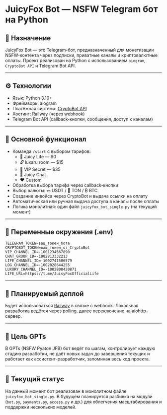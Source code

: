# JuicyFox Bot — NSFW Telegram бот на Python

## 📌 Назначение
JuicyFox Bot — это Telegram-бот, предназначенный для монетизации NSFW-контента через подписки, приватные каналы и криптовалютные оплаты. Проект реализован на Python с использованием `aiogram`, `CryptoBot API` и Telegram Bot API.

---

## ⚙️ Технологии
- Язык: Python 3.10+
- Фреймворк: aiogram
- Платёжная система: [CryptoBot API](https://docs.crypt.bot/)
- Хостинг: Railway (через webhook)
- Telegram Bot API (callback-кнопки, сообщения, доступ к каналам)

---

## 💼 Основной функционал
- Команда `/start` с выбором тарифов:
  - 👀 Juicy Life — $0
  - 🔓 luxaru room — $15
  - 👑 VIP Secret — $35
  - 💬 Juicy Chat
  - ❤️ Custom
- Обработка выбора тарифа через callback-кнопки
- Выбор валюты: 💵 USDT / 🔮 TON / ₿ BTC
- Создание инвойса через CryptoBot и выдача ссылки на оплату
- Автоматическая или ручная выдача доступа в каналы после оплаты
- Логика монолитная: один файл `juicyfox_bot_single.py` (на текущий момент)

---

## 🔐 Переменные окружения (.env)

```
TELEGRAM_TOKEN=ваш_токен_бота
CRYPTOBOT_TOKEN=ваш_токен_от_CryptoBot
VIP_CHANNEL_ID=-1001234567890
CHAT_GROUP_ID=-1002813332213
LIFE_CHANNEL_ID=-1002741506579
LOG_CHANNEL_ID=-1002828644255
LUXURY_CHANNEL_ID=-1002808420871
LIFE_URL=https://t.me/JuisyFoxOfficialLife
```

---

## 🚀 Планируемый деплой

Будет использоваться [Railway](https://railway.app/) в связке с webhook. Локальная разработка ведётся через polling, далее переключение на aiohttp-сервер.

---

## 🧠 Цель GPTs

В GPTs (NSFW Pyaton JFB) бот ведёт по шагам, контролирует каждую стадию разработки, не даёт новых задач до завершения текущих и работает как ассистент-разработчик, запоминая весь код проекта.

---

## 🧩 Текущий статус

На данный момент бот реализован в монолитном файле `juicyfox_bot_single.py`. В будущем планируется разбивка на модули (`bot.py`, `payments.py`, `access.py` и др.) для облегчения масштабирования и поддержки нескольких моделей.
